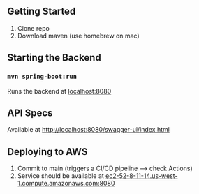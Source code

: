 ## Getting Started
1. Clone repo
2. Download maven (use homebrew on mac)

## Starting the Backend 
### `mvn spring-boot:run`

Runs the backend at [localhost:8080](http://localhost:8080)

## API Specs

Available at [http://localhost:8080/swagger-ui/index.html](http://localhost:8080/swagger-ui/index.html)

## Deploying to AWS
1. Commit to main (triggers a CI/CD pipeline --> check Actions)
2. Service should be available at [ec2-52-8-11-14.us-west-1.compute.amazonaws.com:8080](http://ec2-52-8-11-14.us-west-1.compute.amazonaws.com:8080)

